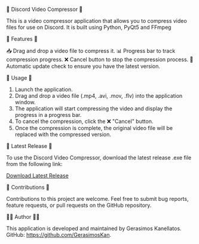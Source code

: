 🎥 Discord Video Compressor 🎥

This is a video compressor application that allows you to compress video files for use on Discord. It is built using Python, PyQt5 and FFmpeg

🔧 Features 🔧

📥 Drag and drop a video file to compress it.
📊 Progress bar to track compression progress.
❌ Cancel button to stop the compression process.
🔄 Automatic update check to ensure you have the latest version.

🚀 Usage 🚀

1. Launch the application.
2. Drag and drop a video file (.mp4, .avi, .mov, .flv) into the application window.
3. The application will start compressing the video and display the progress in a progress bar.
4. To cancel the compression, click the ❌ "Cancel" button.
5. Once the compression is complete, the original video file will be replaced with the compressed version.

💾 Latest Release 💾

To use the Discord Video Compressor, download the latest release .exe file from the following link:

[Download Latest Release](https://github.com/GerasimosKan/Discord_Video_Compressor/releases/latest)

🤝 Contributions 🤝

Contributions to this project are welcome. Feel free to submit bug reports, feature requests, or pull requests on the GitHub repository.

👨‍💻 Author 👨‍💻

This application is developed and maintained by Gerasimos Kanellatos. GitHub: https://github.com/GerasimosKan.
